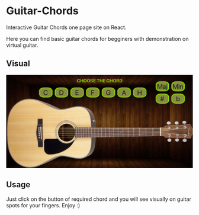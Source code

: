 # Guitar-Chords
Interactive Guitar Chords one page site on React.

Here you can find basic guitar chords for begginers with demonstration on virtual guitar.

## Visual

![preview](src/site-preview.png)

## Usage

Just click on the button of required chord and you will see visually on guitar spots for your fingers.
Enjoy :)
